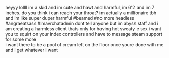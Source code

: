 heyyy lollll im a skid and im cute and hawt and harmful, im 6'2 and im 7 inches. do you think i can reach your throat?
im actually a millionaire tbh 
and im like super duper harmful 
#beamed #no more headless #angraeatsass #imavrchatadmin
dont tell anyone but im abyss staff 
and i am creating a harmless client thats only for having hot sweaty e sex 
i want you to squirt on your index controllers and have to message steam support for some more  
i want there to be a pool of cream left on the floor once youre done with me 
and i get whatever i want 
